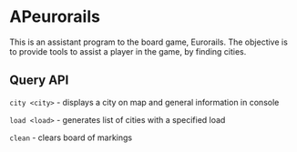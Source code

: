 # APeurorails

This is an assistant program to the board game, Eurorails. The objective is to provide tools to assist a player in the game, by finding cities.

## Query API
`city <city>` - displays a city on map and general information in console

`load <load>` - generates list of cities with a specified load

`clean` - clears board of markings
